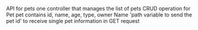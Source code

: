 API for pets
one controller that manages the list of pets
CRUD operation for Pet
pet contains id, name, age, type, owner Name
'path variable to send the pet id' to receive single pet information in GET request
